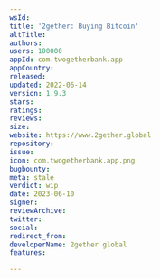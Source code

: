 ```yaml
---
wsId: 
title: '2gether: Buying Bitcoin'
altTitle: 
authors: 
users: 100000
appId: com.twogetherbank.app
appCountry: 
released: 
updated: 2022-06-14
version: 1.9.3
stars: 
ratings: 
reviews: 
size: 
website: https://www.2gether.global
repository: 
issue: 
icon: com.twogetherbank.app.png
bugbounty: 
meta: stale
verdict: wip
date: 2023-06-10
signer: 
reviewArchive: 
twitter: 
social: 
redirect_from: 
developerName: 2gether global
features: 

---
```


